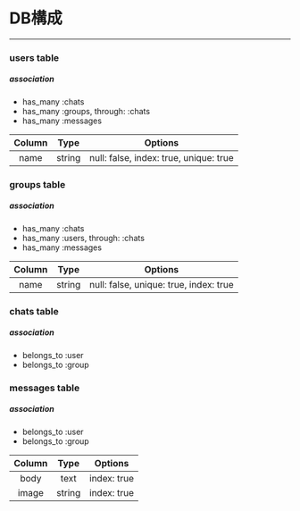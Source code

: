 # DB構成
***
### users table
##### association
* has_many :chats
* has_many :groups, through: :chats
* has_many :messages

|Column|Type|Options|
|:-:|:-:|:-:|
|name|string|null: false, index: true, unique: true|

### groups table
##### association
* has_many :chats
* has_many :users, through: :chats
* has_many :messages

|Column|Type|Options|
|:-:|:-:|:-:|
|name|string|null: false, unique: true, index: true|

### chats table
##### association
* belongs_to :user
* belongs_to :group

### messages table
##### association
* belongs_to :user
* belongs_to :group

|Column|Type|Options|
|:-:|:-:|:-:|
|body|text|index: true|
|image|string|index: true|

